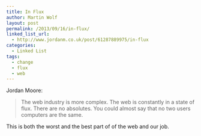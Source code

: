 ```yaml
---
title: In Flux
author: Martin Wolf
layout: post
permalink: /2013/09/16/in-flux/
linked_list_url:
  - http://www.jordanm.co.uk/post/61287889975/in-flux
categories:
  - Linked List
tags:
  - change
  - flux
  - web
---
```

<p class="linked-list-quote-author">
  Jordan Moore:
</p>

> The web industry is more complex. The web is constantly in a state of flux. There are no absolutes. You could almost say that no two users computers are the same.

This is both the worst and the best part of of the web and our job.